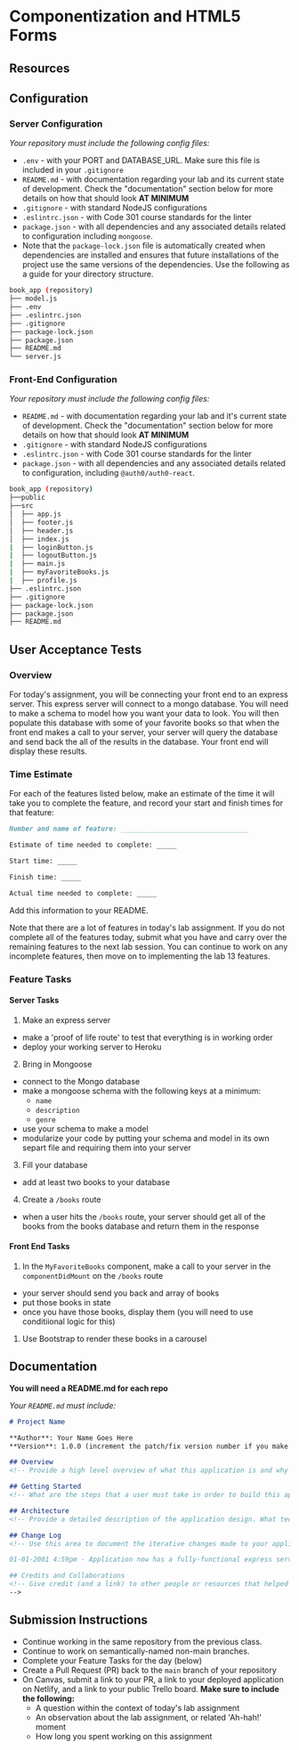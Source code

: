 # Componentization and HTML5 Forms

## Resources

## Configuration

### Server Configuration
_Your repository must include the following config files:_

- `.env` - with your PORT and DATABASE_URL. Make sure this file is included in your `.gitignore`
- `README.md` - with documentation regarding your lab and its current state of development. Check the "documentation" section below for more details on how that should look **AT MINIMUM**
- `.gitignore` - with standard NodeJS configurations
- `.eslintrc.json` - with Code 301 course standards for the linter
- `package.json` - with all dependencies and any associated details related to configuration including `mongoose`.
- Note that the `package-lock.json` file is automatically created when dependencies are installed and ensures that future installations of the project use the same versions of the dependencies.
Use the following as a guide for your directory structure.

```sh
book_app (repository)
├── model.js
├── .env
├── .eslintrc.json
├── .gitignore
├── package-lock.json
├── package.json
├── README.md
└── server.js
```

### Front-End Configuration
_Your repository must include the following config files:_

- `README.md` - with documentation regarding your lab and it's current state of development. Check the "documentation" section below for more details on how that should look **AT MINIMUM**
- `.gitignore` - with standard NodeJS configurations
- `.eslintrc.json` - with Code 301 course standards for the linter
- `package.json` - with all dependencies and any associated details related to configuration, including `@auth0/auth0-react`.

```sh
book_app (repository)
├──public
├──src
│  ├── app.js
│  ├── footer.js
│  ├── header.js
│  ├── index.js
|  ├── loginButton.js
|  ├── logoutButton.js
|  ├── main.js
|  ├── myFavoriteBooks.js
|  ├── profile.js
├── .eslintrc.json
├── .gitignore
├── package-lock.json
├── package.json
├── README.md
```

## User Acceptance Tests

### Overview

For today's assignment, you will be connecting your front end to an express server. This express server will connect to a mongo database. You will need to make a schema to model how you want your data to look. You will then populate this database with some of your favorite books so that when the front end makes a call to your server, your server will query the database and send back the all of the results in the database. Your front end will display these results.

### Time Estimate

For each of the features listed below, make an estimate of the time it will take you to complete the feature, and record your start and finish times for that feature:

```md
Number and name of feature: ________________________________

Estimate of time needed to complete: _____

Start time: _____

Finish time: _____

Actual time needed to complete: _____
```

Add this information to your README.

Note that there are a lot of features in today's lab assignment. If you do not complete all of the features today, submit what you have and carry over the remaining features to the next lab session. You can continue to work on any incomplete features, then move on to implementing the lab 13 features.

### Feature Tasks

#### Server Tasks

1. Make an express server
- make a 'proof of life route' to test that everything is in working order
- deploy your working server to Heroku

2. Bring in Mongoose
- connect to the Mongo database
- make a mongoose schema with the following keys at a minimum: 
  - `name`
  - `description`
  - `genre`
- use your schema to make a model
- modularize your code by putting your schema and model in its own separt file and requiring them into your server

3. Fill your database
- add at least two books to your database

4. Create a `/books` route
- when a user hits the `/books` route, your server should get all of the books from the books database and return them in the response

#### Front End Tasks

1. In the `MyFavoriteBooks` component, make a call to your server in the `componentDidMount` on the `/books` route
- your server should send you back and array of books
- put those books in state
- once you have those books, display them (you will need to use conditiional logic for this)

1. Use Bootstrap to render these books in a carousel

## Documentation

**You will need a README.md for each repo**

_Your `README.md` must include:_

```md
# Project Name

**Author**: Your Name Goes Here
**Version**: 1.0.0 (increment the patch/fix version number if you make more commits past your first submission)

## Overview
<!-- Provide a high level overview of what this application is and why you are building it, beyond the fact that it's an assignment for a Code 301 class. (i.e. What's your problem domain?) -->

## Getting Started
<!-- What are the steps that a user must take in order to build this app on their own machine and get it running? -->

## Architecture
<!-- Provide a detailed description of the application design. What technologies (languages, libraries, etc) you're using, and any other relevant design information. -->

## Change Log
<!-- Use this area to document the iterative changes made to your application as each feature is successfully implemented. Use time stamps. Here's an example:

01-01-2001 4:59pm - Application now has a fully-functional express server, with GET and POST routes for the book resource.

## Credits and Collaborations
<!-- Give credit (and a link) to other people or resources that helped you build this application. -->
-->
```

## Submission Instructions

- Continue working in the same repository from the previous class.
- Continue to work on semantically-named non-main branches.
- Complete your Feature Tasks for the day (below)
- Create a Pull Request (PR) back to the `main` branch of your repository
- On Canvas, submit a link to your PR, a link to your deployed application on Netlify, and a link to your public Trello board. **Make sure to include the following:**
  - A question within the context of today's lab assignment
  - An observation about the lab assignment, or related 'Ah-hah!' moment
  - How long you spent working on this assignment
